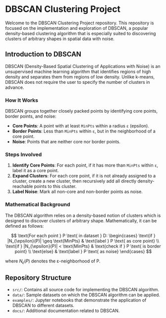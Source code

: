 # DBSCAN Clustering Project

Welcome to the DBSCAN Clustering Project repository. This repository is focused on the implementation and exploration of DBSCAN, a popular density-based clustering algorithm that is especially suited to discovering clusters of arbitrary shapes in spatial data with noise.

## Introduction to DBSCAN

DBSCAN (Density-Based Spatial Clustering of Applications with Noise) is an unsupervised machine learning algorithm that identifies regions of high density and separates them from regions of low density. Unlike k-means, DBSCAN does not require the user to specify the number of clusters in advance.

### How It Works

DBSCAN groups together closely packed points by identifying core points, border points, and noise:
- **Core Points**: A point with at least `MinPts` within a radius `ε` (epsilon).
- **Border Points**: Less than `MinPts` within `ε`, but in the neighborhood of a core point.
- **Noise**: Points that are neither core nor border points.

### Steps Involved

1. **Identify Core Points**: For each point, if it has more than `MinPts` within `ε`, label it as a core point.
2. **Expand Clusters**: For each core point, if it is not already assigned to a cluster, create a new cluster, then recursively add all directly density-reachable points to this cluster.
3. **Label Noise**: Mark all non-core and non-border points as noise.

### Mathematical Background

The DBSCAN algorithm relies on a density-based notion of clusters which is designed to discover clusters of arbitrary shape. Mathematically, it can be defined as follows:

$$
\text{For each point } P \text{ in dataset } D:
\begin{cases}
\text{if } |N_{\epsilon}(P)| \geq \text{MinPts} & \text{label } P \text{ as core point} \\
\text{if } |N_{\epsilon}(P)| < \text{MinPts} & \text{check if } P \text{ is border point} \\
\text{else} & \text{label } P \text{ as noise}
\end{cases}
$$

where $N_{\epsilon}(P)$ denotes the ε-neighborhood of P.

## Repository Structure

- `src/`: Contains all source code for implementing the DBSCAN algorithm.
- `data/`: Sample datasets on which the DBSCAN algorithm can be applied.
- `examples/`: Jupyter notebooks that demonstrate the application of DBSCAN to different datasets.
- `docs/`: Additional documentation related to DBSCAN.
